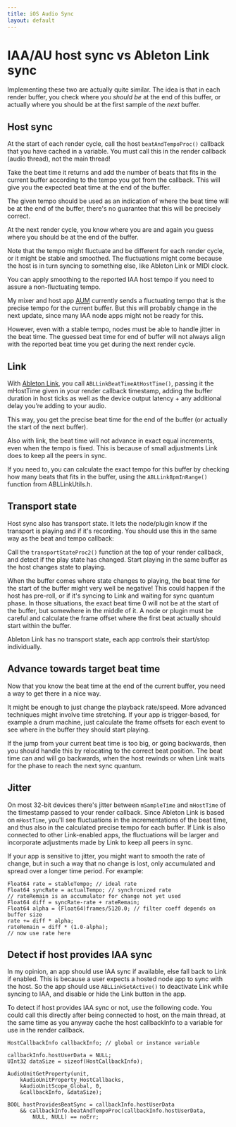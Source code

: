 ```yaml
---
title: iOS Audio Sync
layout: default
---
```


# IAA/AU host sync vs Ableton Link sync

Implementing these two are actually quite similar.
The idea is that in each render buffer, you check where you *should be* at the end of this buffer, or actually where you should be at the first sample of the *next* buffer.

## Host sync

At the start of each render cycle, call the host `beatAndTempoProc()` callback that you have cached in a variable. You must call this in the render callback (audio thread), not the main thread!

Take the beat time it returns and add the number of beats that fits in the current buffer according to the tempo you got from the callback. This will give you the expected beat time at the end of the buffer.

The given tempo should be used as an indication of where the beat time will be at the end of the buffer, there's no guarantee that this will be precisely correct.

At the next render cycle, you know where you are and again you guess where you should be at the end of the buffer.

Note that the tempo might fluctuate and be different for each render cycle, or it might be stable and smoothed. The fluctuations might come because the host is in turn syncing to something else, like Ableton Link or MIDI clock.

You can apply smoothing to the reported IAA host tempo if you need to assure a non-fluctuating tempo.

My mixer and host app [AUM](http://kymatica.com/aum) currently sends a fluctuating tempo that is the precise tempo for the current buffer. But this will probably change in the next update, since many IAA node apps might not be ready for this.

However, even with a stable tempo, nodes must be able to handle jitter in the beat time. The guessed beat time for end of buffer will not always align with the reported beat time you get during the next render cycle.

## Link

With [Ableton Link](http://ableton.github.io/linkkit/), you call `ABLLinkBeatTimeAtHostTime()`, passing it the mHostTime given in your render callback timestamp, adding the buffer duration in host ticks as well as the device output latency + any additional delay you’re adding to your audio.

This way, you get the precise beat time for the end of the buffer (or actually the start of the next buffer).

Also with link, the beat time will not advance in exact equal increments, even when the tempo is fixed. This is because of small adjustments Link does to keep all the peers in sync.

If you need to, you can calculate the exact tempo for this buffer by checking how many beats that fits in the buffer, using the `ABLLinkBpmInRange()` function from ABLLinkUtils.h.

## Transport state

Host sync also has transport state. It lets the node/plugin know if the transport is playing and if it's recording. You should use this in the same way as the beat and tempo callback:

Call the `transportStateProc2()` function at the top of your render callback, and detect if the play state has changed. Start playing in the same buffer as the host changes state to playing.

When the buffer comes where state changes to playing, the beat time for the start of the buffer might very well be negative! This could happen if the host has pre-roll, or if it's syncing to Link and waiting for sync quantum phase. In those situations, the exact beat time 0 will not be at the start of the buffer, but somewhere in the middle of it. A node or plugin must be careful and calculate the frame offset where the first beat actually should start within the buffer.

Ableton Link has no transport state, each app controls their start/stop individually.

## Advance towards target beat time

Now that you know the beat time at the end of the current buffer, you need a way to get there in a nice way.

It might be enough to just change the playback rate/speed.
More advanced techniques might involve time stretching.
If your app is trigger-based, for example a drum machine, just calculate the frame offsets for each event to see where in the buffer they should start playing.

If the jump from your current beat time is too big, or going backwards, then you should handle this by relocating to the correct beat position. The beat time can and will go backwards, when the host rewinds or when Link waits for the phase to reach the next sync quantum.

## Jitter

On most 32-bit devices there's jitter between `mSampleTime` and `mHostTime` of the timestamp passed to your render callback. Since Ableton Link is based on `mHostTime`, you'll see fluctuations in the incrementations of the beat time, and thus also in the calculated precise tempo for each buffer. If Link is also connected to other Link-enabled apps, the fluctuations will be larger and incorporate adjustments made by Link to keep all peers in sync.

If your app is sensitive to jitter, you might want to smooth the rate of change, but in such a way that no change is lost, only accumulated and spread over a longer time period. For example:

```objc
Float64 rate = stableTempo; // ideal rate
Float64 syncRate = actualTempo; // synchronized rate
// rateRemain is an accumulator for change not yet used
Float64 diff = syncRate-rate + rateRemain;
Float64 alpha = (Float64)frames/5120.0; // filter coeff depends on buffer size
rate += diff * alpha;
rateRemain = diff * (1.0-alpha);
// now use rate here
```

## Detect if host provides IAA sync

In my opinion, an app should use IAA sync if available, else fall back to Link if enabled. This is because a user expects a hosted node app to sync with the host. So the app should use `ABLLinkSetActive()` to deactivate Link while syncing to IAA, and disable or hide the Link button in the app.

To detect if host provides IAA sync or not, use the following code. You could call this directly after being connected to host, on the main thread, at the same time as you anyway cache the host callbackInfo to a variable for use in the render callback.

```objc
HostCallbackInfo callbackInfo; // global or instance variable

callbackInfo.hostUserData = NULL;
UInt32 dataSize = sizeof(HostCallbackInfo);

AudioUnitGetProperty(unit,
    kAudioUnitProperty_HostCallbacks,
    kAudioUnitScope_Global, 0,
    &callbackInfo, &dataSize);

BOOL hostProvidesBeatSync = callbackInfo.hostUserData
    && callbackInfo.beatAndTempoProc(callbackInfo.hostUserData,
        NULL, NULL) == noErr;
```


